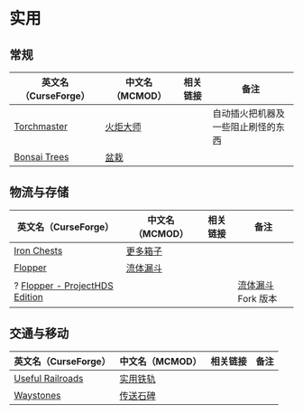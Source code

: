 # 实用

## 常规

| 英文名（CurseForge）                                                      | 中文名（MCMOD）                                 | 相关链接 | 备注                               |
| ------------------------------------------------------------------------- | ----------------------------------------------- | -------- | ---------------------------------- |
| [Torchmaster](https://www.curseforge.com/minecraft/mc-mods/torchmaster)   | [火炬大师](https://www.mcmod.cn/class/779.html) |          | 自动插火把机器及一些阻止刷怪的东西 |
| [Bonsai Trees](https://www.curseforge.com/minecraft/mc-mods/bonsai-trees) | [盆栽](https://www.mcmod.cn/class/1104.html)    |          |                                    |

## 物流与存储

| 英文名（CurseForge）                                                                                      | 中文名（MCMOD）                                  | 相关链接 | 备注                                                       |
| --------------------------------------------------------------------------------------------------------- | ------------------------------------------------ | -------- | ---------------------------------------------------------- |
| [Iron Chests](https://www.curseforge.com/minecraft/mc-mods/iron-chests)                                   | [更多箱子](https://www.mcmod.cn/class/20.html)   |          |                                                            |
| [Flopper](https://www.curseforge.com/minecraft/mc-mods/flopper)                                           | [流体漏斗](https://www.mcmod.cn/class/2096.html) |          |                                                            |
| ? [Flopper - ProjectHDS Edition](https://www.curseforge.com/minecraft/mc-mods/flopper-projecthds-edition) |                                                  |          | [流体漏斗](https://www.mcmod.cn/class/2096.html) Fork 版本 |

## 交通与移动

| 英文名（CurseForge）                                                              | 中文名（MCMOD）                                  | 相关链接 | 备注 |
| --------------------------------------------------------------------------------- | ------------------------------------------------ | -------- | ---- |
| [Useful Railroads](https://www.curseforge.com/minecraft/mc-mods/useful-railroads) | [实用铁轨](https://www.mcmod.cn/class/5128.html) |          |      |
| [Waystones](https://www.curseforge.com/minecraft/mc-mods/waystones)               | [传送石碑](https://www.mcmod.cn/class/1339.html) |          |      |
